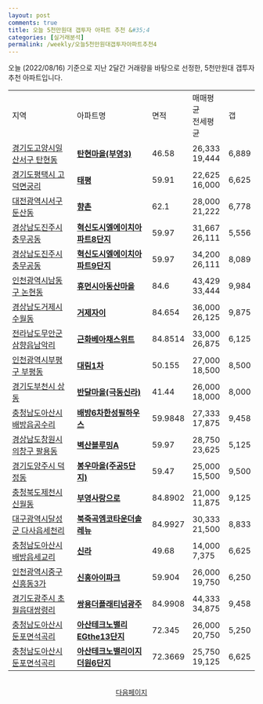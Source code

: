```yaml
---
layout: post
comments: true
title: 오늘 5천만원대 갭투자 아파트 추천 &#35;4
categories: [실거래분석]
permalink: /weekly/오늘5천만원대갭투자아파트추천4
---
```


오늘 (2022/08/16) 기준으로 지난 2달간 거래량을 바탕으로 선정한,
5천만원대 갭투자 추천 아파트입니다.

<table class="sortable">
  <tr>
    <td>지역</td>
    <td>아파트명</td>
    <td>면적</td>
    <td>매매평균<br>전세평균</td>
    <td>갭</td>
  </tr>

  <tr class="item">
    <td><a href="/apt/경기도고양시일산서구탄현동">경기도고양시일산서구 탄현동</a></td>
    <td style="font-weight: bold;"><a href="/apt/경기도고양시일산서구탄현동탄현마을(부영3)">탄현마을(부영3)</a></td>
    <td>46.58</td>
    <td>26,333<br>19,444</td>
    <td>6,889</td>
  </tr>

  <tr class="item">
    <td><a href="/apt/경기도평택시고덕면궁리">경기도평택시 고덕면궁리</a></td>
    <td style="font-weight: bold;"><a href="/apt/경기도평택시고덕면궁리태평">태평</a></td>
    <td>59.91</td>
    <td>22,625<br>16,000</td>
    <td>6,625</td>
  </tr>

  <tr class="item">
    <td><a href="/apt/대전광역시서구둔산동">대전광역시서구 둔산동</a></td>
    <td style="font-weight: bold;"><a href="/apt/대전광역시서구둔산동향촌">향촌</a></td>
    <td>62.1</td>
    <td>28,000<br>21,222</td>
    <td>6,778</td>
  </tr>

  <tr class="item">
    <td><a href="/apt/경상남도진주시충무공동">경상남도진주시 충무공동</a></td>
    <td style="font-weight: bold;"><a href="/apt/경상남도진주시충무공동혁신도시엘에이치아파트8단지">혁신도시엘에이치아파트8단지</a></td>
    <td>59.97</td>
    <td>31,667<br>26,111</td>
    <td>5,556</td>
  </tr>

  <tr class="item">
    <td><a href="/apt/경상남도진주시충무공동">경상남도진주시 충무공동</a></td>
    <td style="font-weight: bold;"><a href="/apt/경상남도진주시충무공동혁신도시엘에이치아파트9단지">혁신도시엘에이치아파트9단지</a></td>
    <td>59.97</td>
    <td>34,200<br>26,111</td>
    <td>8,089</td>
  </tr>

  <tr class="item">
    <td><a href="/apt/인천광역시남동구논현동">인천광역시남동구 논현동</a></td>
    <td style="font-weight: bold;"><a href="/apt/인천광역시남동구논현동휴먼시아동산마을">휴먼시아동산마을</a></td>
    <td>84.6</td>
    <td>43,429<br>33,444</td>
    <td>9,984</td>
  </tr>

  <tr class="item">
    <td><a href="/apt/경상남도거제시수월동">경상남도거제시 수월동</a></td>
    <td style="font-weight: bold;"><a href="/apt/경상남도거제시수월동거제자이">거제자이</a></td>
    <td>84.654</td>
    <td>36,000<br>26,125</td>
    <td>9,875</td>
  </tr>

  <tr class="item">
    <td><a href="/apt/전라남도무안군삼향읍남악리">전라남도무안군 삼향읍남악리</a></td>
    <td style="font-weight: bold;"><a href="/apt/전라남도무안군삼향읍남악리근화베아채스위트">근화베아채스위트</a></td>
    <td>84.8514</td>
    <td>33,000<br>26,875</td>
    <td>6,125</td>
  </tr>

  <tr class="item">
    <td><a href="/apt/인천광역시부평구부평동">인천광역시부평구 부평동</a></td>
    <td style="font-weight: bold;"><a href="/apt/인천광역시부평구부평동대림1차">대림1차</a></td>
    <td>50.155</td>
    <td>27,000<br>18,500</td>
    <td>8,500</td>
  </tr>

  <tr class="item">
    <td><a href="/apt/경기도부천시상동">경기도부천시 상동</a></td>
    <td style="font-weight: bold;"><a href="/apt/경기도부천시상동반달마을(극동신라)">반달마을(극동신라)</a></td>
    <td>41.44</td>
    <td>26,000<br>18,000</td>
    <td>8,000</td>
  </tr>

  <tr class="item">
    <td><a href="/apt/충청남도아산시배방읍공수리">충청남도아산시 배방읍공수리</a></td>
    <td style="font-weight: bold;"><a href="/apt/충청남도아산시배방읍공수리배방6차한성필하우스">배방6차한성필하우스</a></td>
    <td>59.9848</td>
    <td>27,333<br>17,875</td>
    <td>9,458</td>
  </tr>

  <tr class="item">
    <td><a href="/apt/경상남도창원시의창구팔용동">경상남도창원시의창구 팔용동</a></td>
    <td style="font-weight: bold;"><a href="/apt/경상남도창원시의창구팔용동벽산블루밍A">벽산블루밍A</a></td>
    <td>59.97</td>
    <td>28,750<br>23,625</td>
    <td>5,125</td>
  </tr>

  <tr class="item">
    <td><a href="/apt/경기도양주시덕정동">경기도양주시 덕정동</a></td>
    <td style="font-weight: bold;"><a href="/apt/경기도양주시덕정동봉우마을(주공5단지)">봉우마을(주공5단지)</a></td>
    <td>59.47</td>
    <td>25,000<br>15,500</td>
    <td>9,500</td>
  </tr>

  <tr class="item">
    <td><a href="/apt/충청북도제천시신월동">충청북도제천시 신월동</a></td>
    <td style="font-weight: bold;"><a href="/apt/충청북도제천시신월동부영사랑으로">부영사랑으로</a></td>
    <td>84.8902</td>
    <td>21,000<br>11,875</td>
    <td>9,125</td>
  </tr>

  <tr class="item">
    <td><a href="/apt/대구광역시달성군다사읍세천리">대구광역시달성군 다사읍세천리</a></td>
    <td style="font-weight: bold;"><a href="/apt/대구광역시달성군다사읍세천리북죽곡엠코타운더솔레뉴">북죽곡엠코타운더솔레뉴</a></td>
    <td>84.9927</td>
    <td>30,333<br>21,500</td>
    <td>8,833</td>
  </tr>

  <tr class="item">
    <td><a href="/apt/충청남도아산시배방읍세교리">충청남도아산시 배방읍세교리</a></td>
    <td style="font-weight: bold;"><a href="/apt/충청남도아산시배방읍세교리신라">신라</a></td>
    <td>49.68</td>
    <td>14,000<br>7,375</td>
    <td>6,625</td>
  </tr>

  <tr class="item">
    <td><a href="/apt/인천광역시중구신흥동3가">인천광역시중구 신흥동3가</a></td>
    <td style="font-weight: bold;"><a href="/apt/인천광역시중구신흥동3가신흥아이파크">신흥아이파크</a></td>
    <td>59.904</td>
    <td>26,000<br>19,750</td>
    <td>6,250</td>
  </tr>

  <tr class="item">
    <td><a href="/apt/경기도광주시초월읍대쌍령리">경기도광주시 초월읍대쌍령리</a></td>
    <td style="font-weight: bold;"><a href="/apt/경기도광주시초월읍대쌍령리쌍용더플래티넘광주">쌍용더플래티넘광주</a></td>
    <td>84.9908</td>
    <td>44,333<br>34,875</td>
    <td>9,458</td>
  </tr>

  <tr class="item">
    <td><a href="/apt/충청남도아산시둔포면석곡리">충청남도아산시 둔포면석곡리</a></td>
    <td style="font-weight: bold;"><a href="/apt/충청남도아산시둔포면석곡리아산테크노밸리EGthe13단지">아산테크노밸리EGthe13단지</a></td>
    <td>72.345</td>
    <td>26,000<br>20,750</td>
    <td>5,250</td>
  </tr>

  <tr class="item">
    <td><a href="/apt/충청남도아산시둔포면석곡리">충청남도아산시 둔포면석곡리</a></td>
    <td style="font-weight: bold;"><a href="/apt/충청남도아산시둔포면석곡리아산테크노밸리이지더원6단지">아산테크노밸리이지더원6단지</a></td>
    <td>72.3669</td>
    <td>25,750<br>19,125</td>
    <td>6,625</td>
  </tr>

  <tr>
      <script async src="https://pagead2.googlesyndication.com/pagead/js/adsbygoogle.js?client=ca-pub-3485438051770037"
          crossorigin="anonymous"></script>
      <ins class="adsbygoogle"
          style="display:block"
          data-ad-format="fluid"
          data-ad-layout-key="-fb+5w+4e-db+86"
          data-ad-client="ca-pub-3485438051770037"
          data-ad-slot="1827090281"></ins>
      <script>
          (adsbygoogle = window.adsbygoogle || []).push({});
      </script>
  </tr>

</table>
<br>
<center><a href="/weekly/오늘5천만원대갭투자아파트추천5">다음페이지</a></center>
<br><br>
